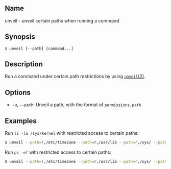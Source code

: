 ## Name

unveil - unveil certain paths when running a command

## Synopsis

```**sh
$ unveil [--path] [command...]
```

## Description

Run a command under certain path restrictions by using [`unveil`(2)](help://man/2/unveil).

## Options

* `-u`, `--path`: Unveil a path, with the format of `permissions,path`

## Examples

Run `ls -la /sys/kernel` with restricted access to certain paths:
```sh
$ unveil --path=r,/etc/timezone --path=r,/usr/lib --path=r,/sys/ --path=r,/etc/passwd --path=r,/etc/group ls -la /sys/kernel
```

Run `ps -ef` with restricted access to certain paths:
```sh
$ unveil --path=r,/etc/timezone --path=r,/usr/lib --path=r,/sys/ --path=r,/etc/passwd --path=r,/etc/group ps -ef
```
